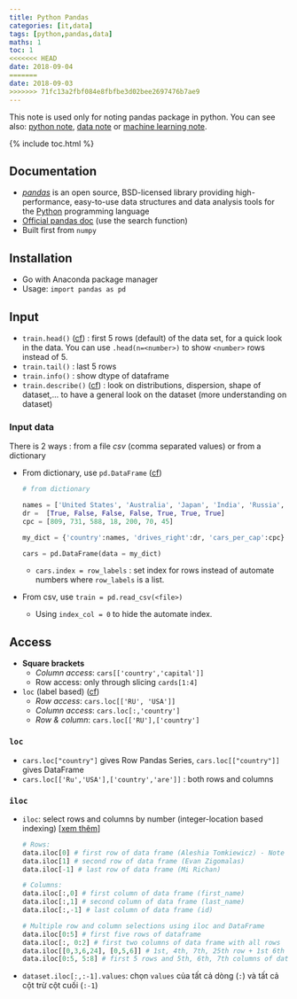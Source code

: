 ```yaml
---
title: Python Pandas
categories: [it,data]
tags: [python,pandas,data]
maths: 1
toc: 1
<<<<<<< HEAD
date: 2018-09-04
=======
date: 2018-09-03
>>>>>>> 71fc13a2fbf084e8fbfbe3d02bee2697476b7ae9
---
```


This note is used only for noting pandas package in python. You can see also: [python note]({{site.baseurl}}/tags#python), [data note]({{site.baseurl}}/categories#data) or [machine learning note]({{site.baseurl}}/categories#ml).

{% include toc.html %}

## Documentation

- *[pandas](https://pandas.pydata.org/)* is an open source, BSD-licensed library providing high-performance, easy-to-use data structures and data analysis tools for the [Python](https://www.python.org/) programming language
- [Official pandas doc](http://pandas.pydata.org/pandas-docs/stable/search.html?q=head%28%29&check_keywords=yes&area=default) (use the search function)
- Built first from `numpy`


## Installation

- Go with Anaconda package manager
- Usage: `import pandas as pd`

## Input

- `train.head()` ([cf](https://pandas.pydata.org/pandas-docs/stable/generated/pandas.DataFrame.head.html)) : first 5 rows (default) of the data set, for a quick look in the data. You can use `.head(n=<number>)` to show `<number>` rows instead of 5.
- `train.tail()` : last 5 rows
- `train.info()` : show dtype of dataframe
- `train.describe()` ([cf](https://pandas.pydata.org/pandas-docs/stable/generated/pandas.DataFrame.describe.html)) : look on distributions, dispersion, shape of dataset,... to have a general look on the dataset (more understanding on dataset)

### Input data

There is 2 ways : from a file *csv* (comma separated values) or from a dictionary

- From dictionary, use `pd.DataFrame` ([cf](https://pandas.pydata.org/pandas-docs/stable/generated/pandas.DataFrame.html))

    ~~~ python
    # from dictionary
    
    names = ['United States', 'Australia', 'Japan', 'India', 'Russia', 'Morocco', 'Egypt']
    dr =  [True, False, False, False, True, True, True]
    cpc = [809, 731, 588, 18, 200, 70, 45]
    
    my_dict = {'country':names, 'drives_right':dr, 'cars_per_cap':cpc}
    
    cars = pd.DataFrame(data = my_dict)
    ~~~

    - `cars.index = row_labels` : set index for rows instead of automate numbers where `row_labels` is a list.

- From csv, use `train = pd.read_csv(<file>)`

    - Using `index_col = 0` to hide the automate index.

## Access

- **Square brackets**
  - *Column access*: `cars[['country','capital']]`
  - Row access: only through slicing `cards[1:4]`
- `loc` (label based) ([cf](https://pandas.pydata.org/pandas-docs/stable/generated/pandas.DataFrame.loc.html))
  - *Row access*: `cars.loc[['RU', 'USA']]`
  - *Column access*: `cars.loc[:,'country']`
  - *Row & column*: `cars.loc[['RU'],['country']`

### `loc`

- `cars.loc["country"]` gives Row Pandas Series, `cars.loc[["country"]]` gives DataFrame
- `cars.loc[['Ru','USA'],['country','are']]` : both rows and columns

### `iloc`

- `iloc`: select rows and columns by number (integer-location based indexing) [[xem thêm](https://www.shanelynn.ie/select-pandas-dataframe-rows-and-columns-using-iloc-loc-and-ix/)]

  ~~~ python
  # Rows:
  data.iloc[0] # first row of data frame (Aleshia Tomkiewicz) - Note a Series data type output.
  data.iloc[1] # second row of data frame (Evan Zigomalas)
  data.iloc[-1] # last row of data frame (Mi Richan)
  
  # Columns:
  data.iloc[:,0] # first column of data frame (first_name)
  data.iloc[:,1] # second column of data frame (last_name)
  data.iloc[:,-1] # last column of data frame (id)
  
  # Multiple row and column selections using iloc and DataFrame
  data.iloc[0:5] # first five rows of dataframe
  data.iloc[:, 0:2] # first two columns of data frame with all rows
  data.iloc[[0,3,6,24], [0,5,6]] # 1st, 4th, 7th, 25th row + 1st 6th 7th columns.
  data.iloc[0:5, 5:8] # first 5 rows and 5th, 6th, 7th columns of data frame (county -> phone1).
  ~~~
- `dataset.iloc[:,:-1].values`: chọn `values` của tất cả dòng (`:`) và tất cả cột trừ cột cuối (`:-1`)
